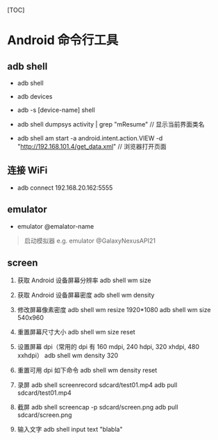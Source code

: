 [TOC]

# Android 命令行工具

## adb shell

- adb shell
- adb devices
- adb -s [device-name] shell

- adb shell dumpsys activity | grep "mResume" // 显示当前界面类名

- adb shell am start -a android.intent.action.VIEW -d "http://192.168.101.4/get_data.xml" // 浏览器打开页面

## 连接 WiFi

- adb connect 192.168.20.162:5555

## emulator

- emulator @emalator-name
> 启动模拟器 e.g. emulator @GalaxyNexusAPI21

## screen

1. 获取 Android 设备屏幕分辨率
adb shell wm size

2. 获取 Android 设备屏幕密度
adb shell wm density

3. 修改屏幕像素密度
adb shell wm resize 1920*1080
adb shell wm size 540x960

4. 重置屏幕尺寸大小
adb shell wm size reset

5. 设置屏幕 dpi（常用的 dpi 有 160 mdpi, 240 hdpi, 320 xhdpi, 480 xxhdpi）
adb shell wm density 320

6. 重置可用 dpi 如下命令
adb shell wm density reset

7. 录屏
adb shell screenrecord sdcard/test01.mp4
adb pull sdcard/test01.mp4

8. 截屏
adb shell screencap -p sdcard/screen.png
adb pull sdcard/screen.png

9. 输入文字
adb shell input text "blabla"
